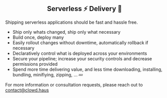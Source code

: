 <h2 style="margin: 0; padding: 0;" align="center">
  Serverless ⚡ Delivery 🚢
</h2>

Shipping serverless applications should be fast and hassle free.

* Ship only whats changed, ship only what necessary
* Build once, deploy many
* Easily rollout changes without downtime, automatically rollback if necessary
* Declaratively control what is deployed across your environments
* Secure your pipeline; increase your security controls and decrease permissions provided
* Spend more time delivering value, and less time downloading, installing, bundling, minifiying, zipping, ... 💤

For more information or consultation requests, please reach out to contact@clowd.haus
